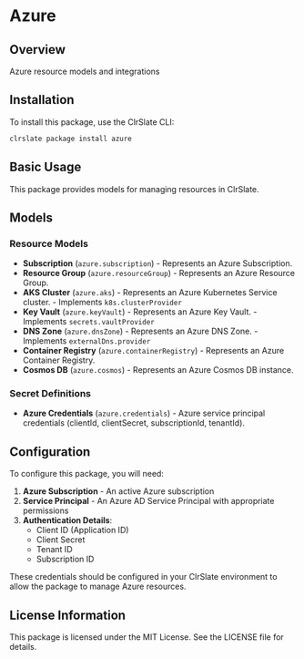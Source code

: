 # Azure

## Overview

Azure resource models and integrations

## Installation

To install this package, use the ClrSlate CLI:

```bash
clrslate package install azure
```

## Basic Usage

This package provides models for managing resources in ClrSlate.

## Models

### Resource Models

- **Subscription** (`azure.subscription`) - Represents an Azure Subscription.
- **Resource Group** (`azure.resourceGroup`) - Represents an Azure Resource Group.
- **AKS Cluster** (`azure.aks`) - Represents an Azure Kubernetes Service cluster. - Implements `k8s.clusterProvider`
- **Key Vault** (`azure.keyVault`) - Represents an Azure Key Vault. - Implements `secrets.vaultProvider`
- **DNS Zone** (`azure.dnsZone`) - Represents an Azure DNS Zone. - Implements `externalDns.provider`
- **Container Registry** (`azure.containerRegistry`) - Represents an Azure Container Registry.
- **Cosmos DB** (`azure.cosmos`) - Represents an Azure Cosmos DB instance.

### Secret Definitions

- **Azure Credentials** (`azure.credentials`) - Azure service principal credentials (clientId, clientSecret, subscriptionId, tenantId).

## Configuration

To configure this package, you will need:

1. **Azure Subscription** - An active Azure subscription
2. **Service Principal** - An Azure AD Service Principal with appropriate permissions
3. **Authentication Details**:
   - Client ID (Application ID)
   - Client Secret
   - Tenant ID
   - Subscription ID

These credentials should be configured in your ClrSlate environment to allow the package to manage Azure resources.

## License Information

This package is licensed under the MIT License. See the LICENSE file for details.
